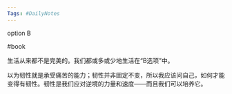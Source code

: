 ```yaml
---
Tags: #DailyNotes 
---
```


option B

#book 

生活从来都不是完美的。我们都或多或少地生活在“B选项”中。

以为韧性就是承受痛苦的能力；韧性并非固定不变，所以我应该问自己，如何才能变得有韧性。韧性是我们应对逆境的力量和速度——而且我们可以培养它。



